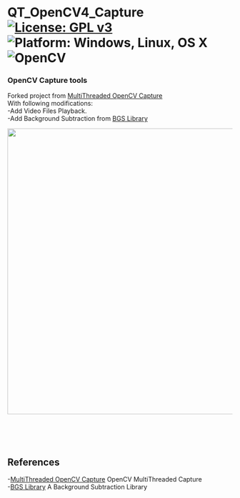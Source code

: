 # QT_OpenCV4_Capture [![License: GPL v3](https://img.shields.io/badge/License-GPLv3-blue.svg)](https://www.gnu.org/licenses/gpl-3.0) ![Platform: Windows, Linux, OS X](https://img.shields.io/badge/Platform-Windows%2C%20Linux%2C%20OS%20X-blue.svg) ![OpenCV](https://img.shields.io/badge/OpenCV-4.x-blue.svg) <br>
### OpenCV Capture tools
Forked project from [MultiThreaded OpenCV Capture](https://code.google.com/archive/p/qt-opencv-multithreaded/wikis/Documentation.wiki) <br>
With following modifications: <br>
  -Add Video Files Playback. <br>
  -Add Background Subtraction from [BGS Library](https://github.com/andrewssobral/bgslibrary) <br>
  
  
<img src="pic/UnoPicoQ.gif" width=640><br>


<br>
<br>
<br>

## References <br>
  -[MultiThreaded OpenCV Capture](https://code.google.com/archive/p/qt-opencv-multithreaded/wikis/Documentation.wiki) OpenCV MultiThreaded Capture<br>
  -[BGS Library](https://github.com/andrewssobral/bgslibrary) A Background Subtraction Library<br>
 
